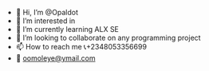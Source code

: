 - 👋 Hi, I’m @Opaldot
- 👀 I’m interested in 
- 🌱 I’m currently learning ALX SE
- 💞️ I’m looking to collaborate on any programming project
- 📫 How to reach me 📞+2348053356699
- 📨 oomoleye@ymail.com
